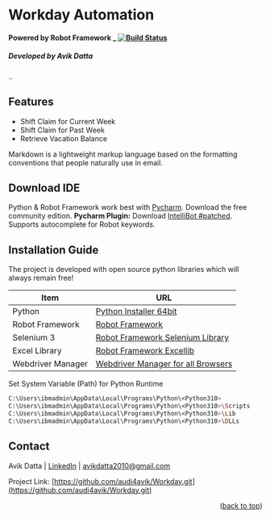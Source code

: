 # **Workday Automation**

#### Powered by Robot Framework _ [![Build Status](https://travis-ci.org/joemccann/dillinger.svg?branch=master)](https://travis-ci.org/joemccann/dillinger)
##### Developed by Avik Datta
..

## Features

- Shift Claim for Current Week
- Shift Claim for Past Week
- Retrieve Vacation Balance

Markdown is a lightweight markup language based on the formatting conventions
that people naturally use in email.


## Download IDE

Python & Robot Framework work best with [Pycharm](https://download.jetbrains.com/python/pycharm-community-2021.3.1.exe?_gl=1*1qd96xk*_ga*MTMwMDk3MjE5OS4xNjUzOTc3Njk1*_ga_9J976DJZ68*MTY1Mzk3NzY5NS4xLjEuMTY1Mzk3ODM4OC41Ng..&_ga=2.105859915.934492126.1653977695-1300972199.1653977695External%20Libraries). Download the free community edition.
**Pycharm Plugin:** Download [IntelliBot #patched](https://plugins.jetbrains.com/plugin/17424-intellibot-patched). Supports autocomplete for Robot keywords.

## Installation Guide

The project is developed with open source python libraries which will always remain free!

| Item | URL |
| ------ | ------ |
| Python | [Python Installer 64bit](https://www.python.org/ftp/python/3.10.0/python-3.10.0-amd64.exe) |
| Robot Framework | [Robot Framework ](https://pypi.org/project/robotframework/) |
| Selenium 3 | [Robot Framework Selenium Library ](https://pypi.org/project/robotframework-seleniumlibrary/) |
| Excel Library | [Robot Framework Excellib ](https://pypi.org/project/robotframework-excellib/) |
| Webdriver Manager | [Webdriver Manager for all Browsers ](https://pypi.org/project/webdriver-manager/) |


Set System Variable (Path) for Python Runtime

```sh
C:\Users\ibmadmin\AppData\Local\Programs\Python\<Python310>
C:\Users\ibmadmin\AppData\Local\Programs\Python\<Python310>\Scripts
C:\Users\ibmadmin\AppData\Local\Programs\Python\<Python310>\Lib
C:\Users\ibmadmin\AppData\Local\Programs\Python\<Python310>\DLLs
```

## Contact

Avik Datta | [LinkedIn](https://www.linkedin.com/in/avikdatta/) | avikdatta2010@gmail.com

Project Link: [https://github.com/audi4avik/Workday.git](https://github.com/audi4avik/Workday.git)


<p align="right">(<a href="#top">back to top</a>)</p>